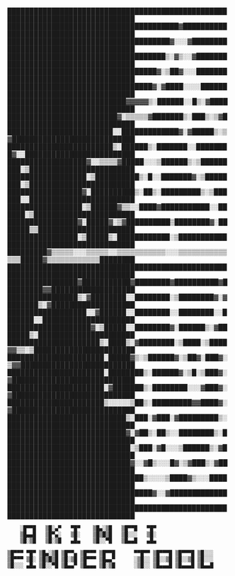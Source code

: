 ███████████████████████████████████████████████████████████████████████████████
███████████████████████████████████████▓███████████████████████████████████████
█████████████████████████████████████▓░░░▓█████████████████████████████████████
████████████████████████████████████▒░▓▒░░▓████████████████████████████████████
██████████████████████████████████▓░▒██▓░░░████████████████████████████████████
█████████████████████████████████▓░▓████░░░░███████████████████████████████████
███████████████████████████▓▓▓▓▓▒░██████░░█▒░▓█████████████████████████████████
█████████████████████████▓░▒▒▒▒▒▓███████▒░███▒░▒▓██████████████████████████████
████████████████████████░░█████████████▓░▓█████▒░▒▓████████████████████████████
████████████████████████▒░██████▒░███████░░████████▓░░█████████████████████████
██████████████████▓░░▒▒▒▒▓█████░░░▒██████▒░▒█████████░▒████████████████████████
██████████████████░▒██████████▒░█░░███████▓░▒████████░▒████████████████████████
█████████████████▓░██████████▒░██▒░█████████▒░▒██████░░████████████████████████
█████████████████░▒██████▓▒▒░░████▓███████████░░██████░▒███████████████████████
████████████████▓░█████▓░▒▓██████████▒████████▓░███████▒▒██████████████████████
████████████████░▒█████▒░████████████░▒████████████████████████████████████████
█████████▓▒▒▒▒▒░░░▒▒▒▒▒░░▒▒▒▒▒▒▒▒▒▒▒░░░▒▒▒▒▒▒▒▒▒▒▒▒▒▒█████▓▒▒▒▒▒▒▒▒▒▒▒▒████████
███████████████████████████████████████████████████████████████████████████████
████████████████▓███████████▓████████▓██████████▓█████████▓▓███████████████████
████████████████▒░▓████████░░████████░▒████████▓░▓███████▒░▓███████████████████
██████████████████░░▓██████░░████████░░████████░░███████░░█████████████████████
███████████████████▓░▒█████░░████████▓░██████▒░▓███████▒░██████████████████████
█████████████████████▒░████▒░▓████████░▒████░▒████▓▓▒▒░▒███████████████████████
██████████████████████░█████▓▒░▒██████▓░▒██▓░███▓░▒▓▓██████████████████████████
██████████████████████░████████▒░██████▓░▒█░▒███▓░▓████████████████████████████
██████████████████████░▓███████▒░████████░░░▓███▓░▓████████████████████████████
██████████████████████▒░░░░░▒██▒░█████████▓▓████▓░▓████████████████████████████
███████████████████████████▒░███░▓███░▓█████████▒░█████████████████████████████
███████████████████████████▓░▓██▒░██▒░░████████▒░██████████████████████████████
████████████████████████████░▒███░▓█░░░▒██████▒░▓██████████████████████████████
████████████████████████████▓░░▓█▒░░░█▓░▒▓███▒░▓███████████████████████████████
███████████████████████████████▒░░░░▒████▓▒░░░█████████████████████████████████
█████████████████████████████████▓░░▓██████████████████████████████████████████
███████████████████████████████████████████████████████████████████████████████
 
		░█▀▀█ 	▒█░▄▀ 	▀█▀    ▒█▄░▒█ 	▒█▀▀█  	▀█▀ 
		▒█▄▄█ 	▒█▀▄░ 	▒█░    ▒█▒█▒█ 	▒█░░░  	▒█░ 
		▒█░▒█ 	▒█░▒█ 	▄█▄    ▒█░░▀█ 	▒█▄▄█ 	▄█▄ 

	▒█▀▀▀ ▀█▀ ▒█▄░▒█ ▒█▀▀▄ ▒█▀▀▀ ▒█▀▀█  	▀▀█▀▀ ▒█▀▀▀█ ▒█▀▀▀█ ▒█░░░ 
	▒█▀▀▀ ▒█░ ▒█▒█▒█ ▒█░▒█ ▒█▀▀▀ ▒█▄▄▀  	░▒█░░ ▒█░░▒█ ▒█░░▒█ ▒█░░░ 
	▒█░░░ ▄█▄ ▒█░░▀█ ▒█▄▄▀ ▒█▄▄▄ ▒█░▒█  	░▒█░░ ▒█▄▄▄█ ▒█▄▄▄█ ▒█▄▄█
